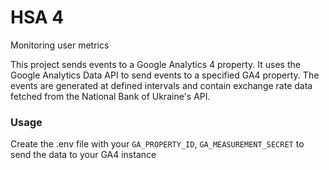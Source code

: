 # HSA 4
Monitoring user metrics

This project sends events to a Google Analytics 4 property. It uses the Google Analytics Data API to send events to a specified GA4 property. The events are generated at defined intervals and contain exchange rate data fetched from the National Bank of Ukraine's API.

### Usage
Create the .env file with your `GA_PROPERTY_ID`, `GA_MEASUREMENT_SECRET` to send the data to your GA4 instance

